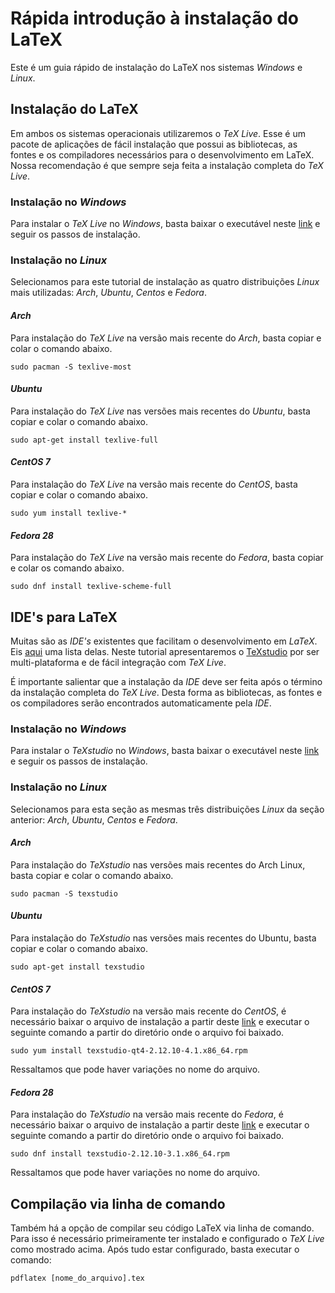 # Rápida introdução à instalação do LaTeX
Este é um guia rápido de instalação do LaTeX nos sistemas *Windows* e *Linux*.



## Instalação do LaTeX

Em ambos os sistemas operacionais utilizaremos o *TeX Live*. Esse é um pacote de aplicações de fácil instalação que possui as bibliotecas, as fontes e os compiladores necessários para o desenvolvimento em LaTeX. Nossa recomendação é que sempre seja feita a instalação completa do *TeX Live*.

### Instalação no *Windows*
Para instalar o *TeX Live* no *Windows*, basta baixar o executável neste [link](http://mirror.ctan.org/systems/texlive/tlnet/install-tl-windows.exe) e seguir os passos de instalação.

### Instalação no *Linux*

Selecionamos para este tutorial de instalação as quatro distribuições *Linux* mais utilizadas: *Arch*, *Ubuntu*, *Centos* e *Fedora*.

#### *Arch*

Para instalação do *TeX Live* na versão mais recente do *Arch*, basta copiar e colar o comando abaixo.
```
sudo pacman -S texlive-most
```

#### *Ubuntu*
Para instalação do *TeX Live* nas versões mais recentes do *Ubuntu*, basta copiar e colar o comando abaixo.
```
sudo apt-get install texlive-full
```

#### *CentOS 7*

Para instalação do *TeX Live* na versão mais recente do *CentOS*, basta copiar e colar o comando abaixo.
```
sudo yum install texlive-*
```

#### *Fedora 28*

Para instalação do *TeX Live* na versão mais recente do *Fedora*, basta copiar e colar os comando abaixo.
```
sudo dnf install texlive-scheme-full
```



## IDE's para LaTeX

Muitas são as *IDE's* existentes que facilitam o desenvolvimento em *LaTeX*. Eis [aqui](https://tex.stackexchange.com/questions/339/latex-editors-ides) uma lista delas. Neste tutorial apresentaremos o [TeXstudio](https://www.texstudio.org/) por ser multi-plataforma e de fácil integração com *TeX Live*.



É importante salientar que a instalação da *IDE* deve ser feita após o término da instalação completa do *TeX Live*. Desta forma as bibliotecas, as fontes e os compiladores serão encontrados automaticamente pela *IDE*.

### Instalação no *Windows*

Para instalar o *TeXstudio* no *Windows*, basta baixar o executável neste [link](https://github.com/texstudio-org/texstudio/releases/download/2.12.10/texstudio-2.12.10-win-qt5.exe) e seguir os passos de instalação.

### Instalação no *Linux*

Selecionamos para esta seção as mesmas três distribuições *Linux* da seção anterior: *Arch*, *Ubuntu*, *Centos* e *Fedora*.

#### *Arch*

Para instalação do *TeXstudio* nas versões mais recentes do Arch Linux, basta copiar e colar o comando abaixo.

```
sudo pacman -S texstudio
```

#### *Ubuntu*

Para instalação do *TeXstudio* nas versões mais recentes do Ubuntu, basta copiar e colar o comando abaixo.

```
sudo apt-get install texstudio
```

#### *CentOS 7*

Para instalação do *TeXstudio* na versão mais recente do *CentOS*, é necessário baixar o arquivo de instalação a partir deste [link](http://download.opensuse.org/repositories/home:/jsundermeyer/CentOS_CentOS-7/x86_64/texstudio-qt4-2.12.10-4.1.x86_64.rpm) e executar o seguinte comando a partir do diretório onde o arquivo foi baixado.

```
sudo yum install texstudio-qt4-2.12.10-4.1.x86_64.rpm
```

Ressaltamos que pode haver variações no nome do arquivo.

#### *Fedora 28*

Para instalação do *TeXstudio* na versão mais recente do *Fedora*, é necessário baixar o arquivo de instalação a partir deste [link](http://download.opensuse.org/repositories/home:/jsundermeyer/Fedora_28/x86_64/texstudio-2.12.10-3.1.x86_64.rpm) e executar o seguinte comando a partir do diretório onde o arquivo foi baixado.

```
sudo dnf install texstudio-2.12.10-3.1.x86_64.rpm
```

Ressaltamos que pode haver variações no nome do arquivo.



## Compilação via linha de comando

Também há a opção de compilar seu código LaTeX via linha de comando. Para isso é necessário primeiramente ter instalado e configurado o *TeX Live*  como mostrado acima. Após tudo estar configurado, basta executar o comando:

```shell
pdflatex [nome_do_arquivo].tex
```

